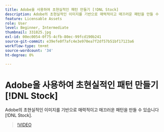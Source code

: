 ```yaml
---
title: Adobe을 사용하여 초현실적인 패턴 만들기 [!DNL Stock]
description: Adobe의 초현실적인 이미지를 기반으로 매력적이고 매끄러운 패턴을 만들 수 있습니다 [!DNL Stock]
feature: Licensable Assets
role: User
level: Beginner, Intermediate
thumbnail: 331825.jpg
exl-id: 00ec0054-0f75-4cfb-80ec-99fcd190b241
source-git-commit: e39efe0f7afc4e3e970ea7f2df57b51bf17123a6
workflow-type: tm+mt
source-wordcount: '34'
ht-degree: 0%

---
```


# Adobe을 사용하여 초현실적인 패턴 만들기 [!DNL Stock]

Adobe의 초현실적인 이미지를 기반으로 매력적이고 매끄러운 패턴을 만들 수 있습니다 [!DNL Stock].

>[!VIDEO](https://video.tv.adobe.com/v/331825?hidetitle=true)
